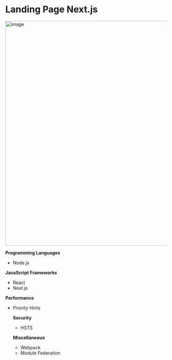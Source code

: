 # Landing Page Next.js

<img width="1213" height="702" alt="image" src="https://github.com/user-attachments/assets/59b01727-57e1-4be3-9368-c39087e52118" />

**Programming Languages**

- Node.js

**JavaScript Frameworks**

- React
- Next.js

**Performance**

- Priority Hints

  **Security**

  - HSTS

  **Miscellaneous**

  - Webpack
  - Module Federation

  
